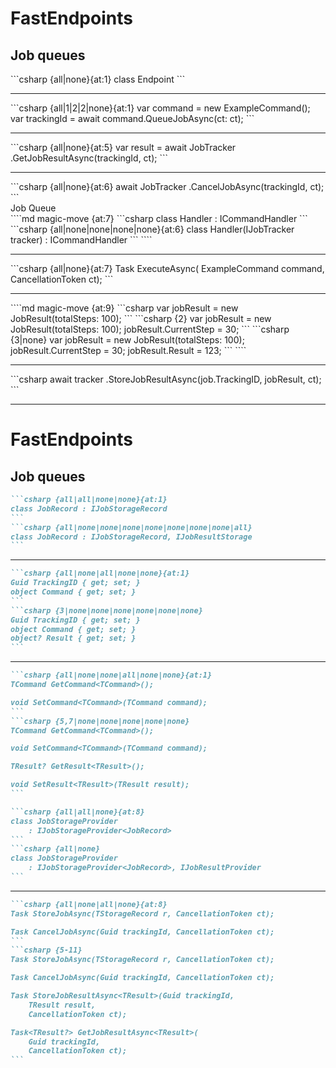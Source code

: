 <h1>FastEndpoints</h1>
<h2>Job queues</h2>

<div class="content">
  <v-drag pos="52,176,375,_">
    <div class="box">
```csharp {all|none}{at:1}
class Endpoint<TRequest>
```
      <hr/>
```csharp {all|1|2|2|none}{at:1}
var command = new ExampleCommand();
var trackingId = await command.QueueJobAsync(ct: ct);
```
<div v-click="4">
  <hr/>
```csharp {all|none}{at:5}
var result = await JobTracker<ExampleCommand>
    .GetJobResultAsync<int>(trackingId, ct);
```
</div>
<div v-click="5">
  <hr/>
```csharp {all|none}{at:6}
await JobTracker<ExampleCommand>
    .CancelJobAsync(trackingId, ct);
```
</div>
    </div>
  </v-drag>

  <v-drag pos="553,164,112,_">
    <div v-click="3" class="floating-label text-pink-500" data-id="job-queue" v-mark.gray.box="{ at: 3, iterations: 1, animationDuration: 350 }">Job Queue</div>
  </v-drag>
  <FancyArrow v-click="3" x1="422" y1="200" x2="545" y2="180" color="gray" arc="0.15" head-size="15" width="1" class="z-100" seed="40" />

  <v-drag pos="546,221,390,_">
    <div class="box" data-id="command-handler" v-click="6">
````md magic-move {at:7}
```csharp
class Handler : ICommandHandler<ExampleCommand, int>
```
```csharp {all|none|none|none|none}{at:6}
class Handler(IJobTracker<ExampleCommand> tracker)
    : ICommandHandler<ExampleCommand, int>
```
````
      <hr/>
```csharp {all|none}{at:7}
Task<int> ExecuteAsync(
    ExampleCommand command,
    CancellationToken ct);
```
<div v-click="8">
  <hr/>
````md magic-move {at:9}
```csharp
var jobResult = new JobResult<int>(totalSteps: 100);
```
```csharp {2}
var jobResult = new JobResult<int>(totalSteps: 100);
jobResult.CurrentStep = 30;
```
```csharp {3|none}
var jobResult = new JobResult<int>(totalSteps: 100);
jobResult.CurrentStep = 30;
jobResult.Result = 123;
```
````
</div>
<div v-click="11">
  <hr/>
```csharp
await tracker
    .StoreJobResultAsync(job.TrackingID, jobResult, ct);
```
</div>
    </div>
  </v-drag>
</div>

<style>
  .slidev-vclick-hidden {
    display: none;
  }
</style>

<!--
So, this still uses the exact same command from our previous example. [click]

The only difference is that instead of invoking it directly with `ExecuteAsync` [click], we're calling `QueueJobAsync` instead.

[click] Now, `QueueJobAsync` simply adds the job the to queue, and returns a tracking ID.

[click] We can use that tracking ID to check the progress of the job [click], or cancel it if required.

[click] The queue will then be responsible for executing the command in the background, depending on how we've configured our parallelism etc.

[click] If we do want to implement progress tracking, we need to inject an `IJobTracker` into our handler and have our command implement an `ITrackableJob` interface.

[click] We then create a new `JobResult`, where we can set the total number of steps, [click] and from there, we can update the current step as the job progresses [click], and finally, we can set the result of the job.

[click] Now, as mentioned, these jobs are designed to be durable, and as this method indicates, we need to set up some way to store the jobs and their results.
-->

---

<h1>FastEndpoints</h1>
<h2>Job queues</h2>

<v-drag pos="52,176,385,_">
<div class="box">

````md magic-move {at:1}
```csharp {all|all|none|none}{at:1}
class JobRecord : IJobStorageRecord
```
```csharp {all|none|none|none|none|none|none|none|all}
class JobRecord : IJobStorageRecord, IJobResultStorage
```
````

<hr/>

````md magic-move {at:1}
```csharp {all|none|all|none|none}{at:1}
Guid TrackingID { get; set; }
object Command { get; set; }
```
```csharp {3|none|none|none|none|none|none}
Guid TrackingID { get; set; }
object Command { get; set; }
object? Result { get; set; }
```
````

<hr/>

````md magic-move {at:1}
```csharp {all|none|none|all|none|none}{at:1}
TCommand GetCommand<TCommand>();

void SetCommand<TCommand>(TCommand command);
```
```csharp {5,7|none|none|none|none|none}
TCommand GetCommand<TCommand>();

void SetCommand<TCommand>(TCommand command);

TResult? GetResult<TResult>();

void SetResult<TResult>(TResult result);
```
````

</div>
</v-drag>

<v-drag pos="480,176,405,_">
<div class="box" v-click="7">

````md magic-move {at:8}
```csharp {all|all|none}{at:8}
class JobStorageProvider
    : IJobStorageProvider<JobRecord>
```
```csharp {all|none}
class JobStorageProvider
    : IJobStorageProvider<JobRecord>, IJobResultProvider
```
````

<hr/>

````md magic-move {at:8}
```csharp {all|none|all|none}{at:8}
Task StoreJobAsync(TStorageRecord r, CancellationToken ct);

Task CancelJobAsync(Guid trackingId, CancellationToken ct);
```
```csharp {5-11}
Task StoreJobAsync(TStorageRecord r, CancellationToken ct);

Task CancelJobAsync(Guid trackingId, CancellationToken ct);

Task StoreJobResultAsync<TResult>(Guid trackingId,
    TResult result,
    CancellationToken ct);

Task<TResult?> GetJobResultAsync<TResult>(
    Guid trackingId,
    CancellationToken ct);
```
````
</div>
</v-drag>

<!--
Outside of calling `AddJobQueues` in our `Program.cs`, we also need to implement a job storage record.

[click] This is a class that implements `IJobStorageRecord` [click], which among a few other properties is used to store the job's tracking ID and the command itself.

[click] The `Get` and `SetCommand` methods here are used to customize serialization of the command.

[click] If we need to store the _result_ of the job, we can also implement `IJobResultStorage`.

Once we add this, we also need to provide a property for the result [click], and implement the `Get` and `SetResult` methods to handle serialization of the result. [click]

With our job storage record ready to persist, we also need to implement a job storage provider. [click]

We really have our choice of persistence mechanism here [click], as long as we implement the `IJobStorageProvider` interface.

[click] Again, while these aren't _all_ the methods we need to implement, the ones we'll actively use are along the lines of explicitly storing or canceling jobs.

And similar to the `JobRecord` [click], if we need to store the result we can also implement `IJobResultProvider` [click], and implement the methods.

[click] So, fairly easy to get these background tasks up and running, just with that bit of overhead to add some form of persistence.
-->
